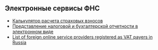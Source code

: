 ## Электронные сервисы ФНС

* [Калькулятор расчета страховых взносов](https://www.nalog.ru/rn50/service/ops/)
* [Представление налоговой и бухгалтерской отчетности в электронном виде](https://www.nalog.ru/rn50/service/pred_elv/)
* [List of foreign online service providers registered as VAT payers in Russia](https://lkioreg.nalog.ru/en/registry)
